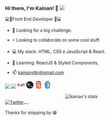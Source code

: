 ### Hi there, I'm Kainan! 👋 <code><img height="20" src="https://cdn.staticaly.com/gh/hjnilsson/country-flags/master/svg/br.svg"></code>

💻🌟Front End Developer 🌟💻 



- 🚀 Looking for a big challenge.   
- ⚡ Looking to collaborate  on some cool stuff.   
- 💻 My stack: HTML, CSS e JavaScript & React.   
- 📘 Learning: ReactJS & Styled Components,    


- 📫 kainanytbr@gmail.com    



<code><a href="https://www.javascript.com/" target="_blank"><img height="25" src="https://www.vectorlogo.zone/logos/javascript/javascript-horizontal.svg"></a></code>
<code><a href="https://reactjs.org/" target="_blank"><img height="25" src="https://www.vectorlogo.zone/logos/reactjs/reactjs-ar21.svg"></a></code>
<code><img height="25" src="https://raw.githubusercontent.com/github/explore/80688e429a7d4ef2fca1e82350fe8e3517d3494d/topics/git/git.png"></code>
<code><img height="25" src="https://raw.githubusercontent.com/github/explore/80688e429a7d4ef2fca1e82350fe8e3517d3494d/topics/terminal/terminal.png"></code>
<code><img height="25" src="https://raw.githubusercontent.com/github/explore/80688e429a7d4ef2fca1e82350fe8e3517d3494d/topics/html/html.png"></code>
<code><img height="25" src="https://raw.githubusercontent.com/github/explore/80688e429a7d4ef2fca1e82350fe8e3517d3494d/topics/css/css.png"></code>

<div align="center">
  <img width="530em" src="https://github-readme-stats.vercel.app/api?username=kainangb&show_icons=true&theme=vision-friendly-dark" alt="kainan's stats"/>
</div>
 <a href="https://www.linkedin.com/in/kainangabriel/" target="blank">
  <img align="center" alt="Twitter" width="30px" src="https://www.vectorlogo.zone/logos/linkedin/linkedin-icon.svg" /> &nbsp; &nbsp;
 </a>
  <br/>
  <br/>
  Thanks for stopping by 😁<br/>
